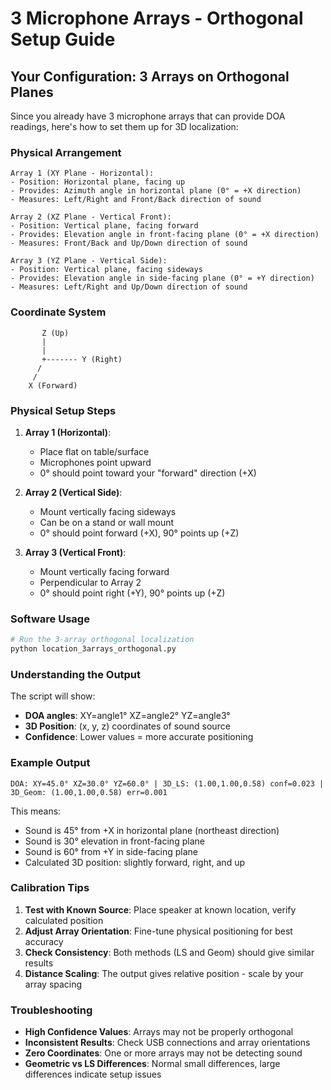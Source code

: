 # 3 Microphone Arrays - Orthogonal Setup Guide

## Your Configuration: 3 Arrays on Orthogonal Planes

Since you already have 3 microphone arrays that can provide DOA readings, here's how to set them up for 3D localization:

### Physical Arrangement

```
Array 1 (XY Plane - Horizontal):
- Position: Horizontal plane, facing up
- Provides: Azimuth angle in horizontal plane (0° = +X direction)
- Measures: Left/Right and Front/Back direction of sound

Array 2 (XZ Plane - Vertical Front):  
- Position: Vertical plane, facing forward
- Provides: Elevation angle in front-facing plane (0° = +X direction)
- Measures: Front/Back and Up/Down direction of sound

Array 3 (YZ Plane - Vertical Side):
- Position: Vertical plane, facing sideways  
- Provides: Elevation angle in side-facing plane (0° = +Y direction)
- Measures: Left/Right and Up/Down direction of sound
```

### Coordinate System
```
       Z (Up)
       |
       |
       +------- Y (Right)
      /
     /
    X (Forward)
```

### Physical Setup Steps

1. **Array 1 (Horizontal)**: 
   - Place flat on table/surface
   - Microphones point upward
   - 0° should point toward your "forward" direction (+X)

2. **Array 2 (Vertical Side)**:
   - Mount vertically facing sideways
   - Can be on a stand or wall mount
   - 0° should point forward (+X), 90° points up (+Z)

3. **Array 3 (Vertical Front)**:
   - Mount vertically facing forward
   - Perpendicular to Array 2
   - 0° should point right (+Y), 90° points up (+Z)

### Software Usage

```bash
# Run the 3-array orthogonal localization
python location_3arrays_orthogonal.py
```

### Understanding the Output

The script will show:
- **DOA angles**: XY=angle1° XZ=angle2° YZ=angle3°
- **3D Position**: (x, y, z) coordinates of sound source
- **Confidence**: Lower values = more accurate positioning

### Example Output
```
DOA: XY=45.0° XZ=30.0° YZ=60.0° | 3D_LS: (1.00,1.00,0.58) conf=0.023 | 3D_Geom: (1.00,1.00,0.58) err=0.001
```

This means:
- Sound is 45° from +X in horizontal plane (northeast direction)
- Sound is 30° elevation in front-facing plane
- Sound is 60° from +Y in side-facing plane
- Calculated 3D position: slightly forward, right, and up

### Calibration Tips

1. **Test with Known Source**: Place speaker at known location, verify calculated position
2. **Adjust Array Orientation**: Fine-tune physical positioning for best accuracy
3. **Check Consistency**: Both methods (LS and Geom) should give similar results
4. **Distance Scaling**: The output gives relative position - scale by your array spacing

### Troubleshooting

- **High Confidence Values**: Arrays may not be properly orthogonal
- **Inconsistent Results**: Check USB connections and array orientations  
- **Zero Coordinates**: One or more arrays may not be detecting sound
- **Geometric vs LS Differences**: Normal small differences, large differences indicate setup issues
